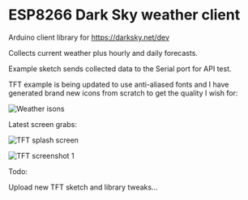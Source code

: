 # ESP8266 Dark Sky weather client

Arduino client library for https://darksky.net/dev

Collects current weather plus hourly and daily forecasts.

Example sketch sends collected data to the Serial port for API test.

TFT example is being updated to use anti-aliased fonts and I have generated brand new icons from scratch to get the quality I wish for:

![Weather isons](https://i.imgur.com/luK7Vcj.jpg)

Latest screen grabs:

![TFT splash screen](https://i.imgur.com/gh75gd6.png)

![TFT screenshot 1](https://i.imgur.com/QMHXRaf.png)


Todo:

Upload new TFT sketch and library tweaks...



